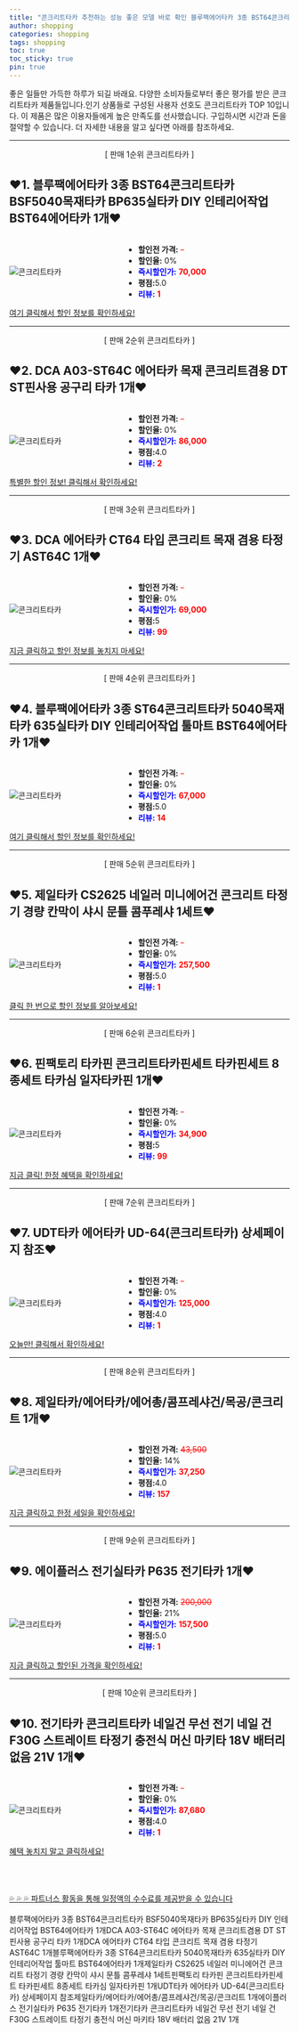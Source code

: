 ```yaml
---
title: "콘크리트타카 추천하는 성능 좋은 모델 바로 확인 블루팩에어타카 3종 BST64콘크리트타카 BSF5040목재타카 BP635실타카"
author: shopping
categories: shopping
tags: shopping
toc: true
toc_sticky: true
pin: true
---
```

좋은 일들만 가득한 하루가 되길 바래요. 다양한 소비자들로부터 좋은 평가를 받은 콘크리트타카 제품들입니다.인기 상품들로 구성된 사용자 선호도 콘크리트타카 TOP 10입니다. 이 제품은 많은 이용자들에게 높은 만족도를 선사했습니다. 구입하시면 시간과 돈을 절약할 수 있습니다. 더 자세한 내용을 알고 싶다면 아래를 참조하세요.

---
<p class="toplist" style="margin: 0 auto; display: block; width: fit-content;">[ 판매 1순위 콘크리트타카 ]</p>

<h2><strong>❤️1. 블루팩에어타카 3종 BST64콘크리트타카 BSF5040목재타카 BP635실타카 DIY 인테리어작업 BST64에어타카 1개❤️</strong></h2>

<div style="display: flex; align-items: center;">
    <div style="flex: 0.4;">
        <img src="https://thumbnail8.coupangcdn.com/thumbnails/remote/230x230ex/image/vendor_inventory/76e8/e2bf26d2a63e6cca19f2619602205c8e28a7601853995d8c44672bd6c1de.jpg" alt="콘크리트타카" style="max-width: 100%;">
    </div>
    <div style="flex: 0.6; margin-left: 10px;">
        <ul>
            <li><strong>할인전 가격:</strong> <del style="color: red;">-</del></li>
            <li><strong>할인율:</strong> 0%</li>
            <li><span style='color:blue'><strong>즉시할인가:</strong></span> <span style='color:red'><strong>70,000</strong></span></li>
            <li><strong>평점:</strong>5.0</li>
            <li><span style='color:blue'><strong>리뷰:</strong></span> <span style='color:red'><strong>1</strong></span></li>
        </ul>
    </div>
</div>
<div class="center">
    <a href="https://selin100587001.github.io?lptag=AF9450613&subid=githubio&pageKey=7229699171&traceid=V0-153&itemId=18342087200&vendorItemId=84686555307" class="myButton">
        여기 클릭해서 할인 정보를 확인하세요!
    </a>
</div>


---
<p class="toplist" style="margin: 0 auto; display: block; width: fit-content;">[ 판매 2순위 콘크리트타카 ]</p>

<h2><strong>❤️2. DCA A03-ST64C 에어타카 목재 콘크리트겸용 DT ST핀사용 공구리 타카 1개❤️</strong></h2>

<div style="display: flex; align-items: center;">
    <div style="flex: 0.4;">
        <img src="https://thumbnail6.coupangcdn.com/thumbnails/remote/230x230ex/image/vendor_inventory/4696/45ad4de29d6b2c9dc51a79966cef21eadab24d07e6feeed1c0dd88653823.jpg" alt="콘크리트타카" style="max-width: 100%;">
    </div>
    <div style="flex: 0.6; margin-left: 10px;">
        <ul>
            <li><strong>할인전 가격:</strong> <del style="color: red;">-</del></li>
            <li><strong>할인율:</strong> 0%</li>
            <li><span style='color:blue'><strong>즉시할인가:</strong></span> <span style='color:red'><strong>86,000</strong></span></li>
            <li><strong>평점:</strong>4.0</li>
            <li><span style='color:blue'><strong>리뷰:</strong></span> <span style='color:red'><strong>2</strong></span></li>
        </ul>
    </div>
</div>
<div class="center">
    <a href="https://selin100587001.github.io?lptag=AF9450613&subid=githubio&pageKey=6237386938&traceid=V0-153&itemId=12569528485&vendorItemId=88661744066" class="myButton">
        특별한 할인 정보! 클릭해서 확인하세요!
    </a>
</div>


---
<p class="toplist" style="margin: 0 auto; display: block; width: fit-content;">[ 판매 3순위 콘크리트타카 ]</p>

<h2><strong>❤️3. DCA 에어타카 CT64 타입 콘크리트 목재 겸용 타정기 AST64C 1개❤️</strong></h2>

<div style="display: flex; align-items: center;">
    <div style="flex: 0.4;">
        <img src="https://thumbnail8.coupangcdn.com/thumbnails/remote/230x230ex/image/vendor_inventory/de79/d7fe78ae1be43f97e731eeac94d25ca623af28f7b1fc767ebca21bb739b9.jpg" alt="콘크리트타카" style="max-width: 100%;">
    </div>
    <div style="flex: 0.6; margin-left: 10px;">
        <ul>
            <li><strong>할인전 가격:</strong> <del style="color: red;">-</del></li>
            <li><strong>할인율:</strong> 0%</li>
            <li><span style='color:blue'><strong>즉시할인가:</strong></span> <span style='color:red'><strong>69,000</strong></span></li>
            <li><strong>평점:</strong>5</li>
            <li><span style='color:blue'><strong>리뷰:</strong></span> <span style='color:red'><strong>99</strong></span></li>
        </ul>
    </div>
</div>
<div class="center">
    <a href="https://selin100587001.github.io?lptag=AF9450613&subid=githubio&pageKey=7895011238&traceid=V0-153&itemId=21623923039&vendorItemId=88674958602" class="myButton">
        지금 클릭하고 할인 정보를 놓치지 마세요!
    </a>
</div>


---
<p class="toplist" style="margin: 0 auto; display: block; width: fit-content;">[ 판매 4순위 콘크리트타카 ]</p>

<h2><strong>❤️4. 블루팩에어타카 3종 ST64콘크리트타카 5040목재타카 635실타카 DIY 인테리어작업 툴마트 BST64에어타카 1개❤️</strong></h2>

<div style="display: flex; align-items: center;">
    <div style="flex: 0.4;">
        <img src="https://thumbnail8.coupangcdn.com/thumbnails/remote/230x230ex/image/vendor_inventory/92fb/cc21a65db9ea4b6b182ef948486a9bce07b2fec9ab7563be47267e741be8.jpeg" alt="콘크리트타카" style="max-width: 100%;">
    </div>
    <div style="flex: 0.6; margin-left: 10px;">
        <ul>
            <li><strong>할인전 가격:</strong> <del style="color: red;">-</del></li>
            <li><strong>할인율:</strong> 0%</li>
            <li><span style='color:blue'><strong>즉시할인가:</strong></span> <span style='color:red'><strong>67,000</strong></span></li>
            <li><strong>평점:</strong>5.0</li>
            <li><span style='color:blue'><strong>리뷰:</strong></span> <span style='color:red'><strong>14</strong></span></li>
        </ul>
    </div>
</div>
<div class="center">
    <a href="https://selin100587001.github.io?lptag=AF9450613&subid=githubio&pageKey=7229571007&traceid=V0-153&itemId=18341522594&vendorItemId=84097689493" class="myButton">
        여기 클릭해서 할인 정보를 확인하세요!
    </a>
</div>


---
<p class="toplist" style="margin: 0 auto; display: block; width: fit-content;">[ 판매 5순위 콘크리트타카 ]</p>

<h2><strong>❤️5. 제일타카 CS2625 네일러 미니에어건 콘크리트 타정기 경량 칸막이 샤시 문틀 콤푸레샤 1세트❤️</strong></h2>

<div style="display: flex; align-items: center;">
    <div style="flex: 0.4;">
        <img src="https://thumbnail10.coupangcdn.com/thumbnails/remote/230x230ex/image/vendor_inventory/c741/8a3df28ae02009f152d225cf0dbc3a07b8f8157b5f8d1e1269ec7f1b1907.png" alt="콘크리트타카" style="max-width: 100%;">
    </div>
    <div style="flex: 0.6; margin-left: 10px;">
        <ul>
            <li><strong>할인전 가격:</strong> <del style="color: red;">-</del></li>
            <li><strong>할인율:</strong> 0%</li>
            <li><span style='color:blue'><strong>즉시할인가:</strong></span> <span style='color:red'><strong>257,500</strong></span></li>
            <li><strong>평점:</strong>5.0</li>
            <li><span style='color:blue'><strong>리뷰:</strong></span> <span style='color:red'><strong>1</strong></span></li>
        </ul>
    </div>
</div>
<div class="center">
    <a href="https://selin100587001.github.io?lptag=AF9450613&subid=githubio&pageKey=8030581106&traceid=V0-153&itemId=22450695329&vendorItemId=89494222034" class="myButton">
        클릭 한 번으로 할인 정보를 알아보세요!
    </a>
</div>


---
<p class="toplist" style="margin: 0 auto; display: block; width: fit-content;">[ 판매 6순위 콘크리트타카 ]</p>

<h2><strong>❤️6. 핀팩토리 타카핀 콘크리트타카핀세트 타카핀세트 8종세트 타카심 일자타카핀 1개❤️</strong></h2>

<div style="display: flex; align-items: center;">
    <div style="flex: 0.4;">
        <img src="https://thumbnail7.coupangcdn.com/thumbnails/remote/230x230ex/image/vendor_inventory/30e3/5fedbbef4ba840729c222a0764d3d91377d7b00e2e0ea56b52600ad0ac3d.png" alt="콘크리트타카" style="max-width: 100%;">
    </div>
    <div style="flex: 0.6; margin-left: 10px;">
        <ul>
            <li><strong>할인전 가격:</strong> <del style="color: red;">-</del></li>
            <li><strong>할인율:</strong> 0%</li>
            <li><span style='color:blue'><strong>즉시할인가:</strong></span> <span style='color:red'><strong>34,900</strong></span></li>
            <li><strong>평점:</strong>5</li>
            <li><span style='color:blue'><strong>리뷰:</strong></span> <span style='color:red'><strong>99</strong></span></li>
        </ul>
    </div>
</div>
<div class="center">
    <a href="https://selin100587001.github.io?lptag=AF9450613&subid=githubio&pageKey=7427647278&traceid=V0-153&itemId=19283851297&vendorItemId=86398768580" class="myButton">
        지금 클릭! 한정 혜택을 확인하세요!
    </a>
</div>


---
<p class="toplist" style="margin: 0 auto; display: block; width: fit-content;">[ 판매 7순위 콘크리트타카 ]</p>

<h2><strong>❤️7. UDT타카 에어타카 UD-64(콘크리트타카) 상세페이지 참조❤️</strong></h2>

<div style="display: flex; align-items: center;">
    <div style="flex: 0.4;">
        <img src="https://thumbnail9.coupangcdn.com/thumbnails/remote/230x230ex/image/vendor_inventory/ac4d/c038817fe4c7f0516a6d5b9e7b42918d9fe1d17725a5404075f9807fdf65.jpg" alt="콘크리트타카" style="max-width: 100%;">
    </div>
    <div style="flex: 0.6; margin-left: 10px;">
        <ul>
            <li><strong>할인전 가격:</strong> <del style="color: red;">-</del></li>
            <li><strong>할인율:</strong> 0%</li>
            <li><span style='color:blue'><strong>즉시할인가:</strong></span> <span style='color:red'><strong>125,000</strong></span></li>
            <li><strong>평점:</strong>4.0</li>
            <li><span style='color:blue'><strong>리뷰:</strong></span> <span style='color:red'><strong>1</strong></span></li>
        </ul>
    </div>
</div>
<div class="center">
    <a href="https://selin100587001.github.io?lptag=AF9450613&subid=githubio&pageKey=1513168319&traceid=V0-153&itemId=2597142271&vendorItemId=72466109350" class="myButton">
        오늘만! 클릭해서 확인하세요!
    </a>
</div>


---
<p class="toplist" style="margin: 0 auto; display: block; width: fit-content;">[ 판매 8순위 콘크리트타카 ]</p>

<h2><strong>❤️8. 제일타카/에어타카/에어총/콤프레샤건/목공/콘크리트 1개❤️</strong></h2>

<div style="display: flex; align-items: center;">
    <div style="flex: 0.4;">
        <img src="https://thumbnail10.coupangcdn.com/thumbnails/remote/230x230ex/image/vendor_inventory/ca02/7be922f0532db9d272d0b6f3feac2e75dff2726735c0f6eb10d72f4ac164.jpg" alt="콘크리트타카" style="max-width: 100%;">
    </div>
    <div style="flex: 0.6; margin-left: 10px;">
        <ul>
            <li><strong>할인전 가격:</strong> <del style="color: red;">43,500</del></li>
            <li><strong>할인율:</strong> 14%</li>
            <li><span style='color:blue'><strong>즉시할인가:</strong></span> <span style='color:red'><strong>37,250</strong></span></li>
            <li><strong>평점:</strong>4.0</li>
            <li><span style='color:blue'><strong>리뷰:</strong></span> <span style='color:red'><strong>157</strong></span></li>
        </ul>
    </div>
</div>
<div class="center">
    <a href="https://selin100587001.github.io?lptag=AF9450613&subid=githubio&pageKey=322058368&traceid=V0-153&itemId=1031190555&vendorItemId=81397239725" class="myButton">
        지금 클릭하고 한정 세일을 확인하세요!
    </a>
</div>


---
<p class="toplist" style="margin: 0 auto; display: block; width: fit-content;">[ 판매 9순위 콘크리트타카 ]</p>

<h2><strong>❤️9. 에이플러스 전기실타카 P635 전기타카 1개❤️</strong></h2>

<div style="display: flex; align-items: center;">
    <div style="flex: 0.4;">
        <img src="https://thumbnail8.coupangcdn.com/thumbnails/remote/230x230ex/image/vendor_inventory/755c/ffbe9a2baab1a164553c0b68cf299199087d9ba6e31714c1276fdd04c5f1.jpg" alt="콘크리트타카" style="max-width: 100%;">
    </div>
    <div style="flex: 0.6; margin-left: 10px;">
        <ul>
            <li><strong>할인전 가격:</strong> <del style="color: red;">200,000</del></li>
            <li><strong>할인율:</strong> 21%</li>
            <li><span style='color:blue'><strong>즉시할인가:</strong></span> <span style='color:red'><strong>157,500</strong></span></li>
            <li><strong>평점:</strong>5.0</li>
            <li><span style='color:blue'><strong>리뷰:</strong></span> <span style='color:red'><strong>1</strong></span></li>
        </ul>
    </div>
</div>
<div class="center">
    <a href="https://selin100587001.github.io?lptag=AF9450613&subid=githubio&pageKey=6473035617&traceid=V0-153&itemId=14136935125&vendorItemId=81383671287" class="myButton">
        지금 클릭하고 할인된 가격을 확인하세요!
    </a>
</div>


---
<p class="toplist" style="margin: 0 auto; display: block; width: fit-content;">[ 판매 10순위 콘크리트타카 ]</p>

<h2><strong>❤️10. 전기타카 콘크리트타카 네일건 무선 전기 네일 건 F30G 스트레이트 타정기 충전식 머신 마키타 18V 배터리 없음 21V 1개❤️</strong></h2>

<div style="display: flex; align-items: center;">
    <div style="flex: 0.4;">
        <img src="https://thumbnail6.coupangcdn.com/thumbnails/remote/230x230ex/image/vendor_inventory/598e/e41767ce1d2f3d2e78e44518940a0840d5633cbb4af2c2e6e22255b0660c.jpg" alt="콘크리트타카" style="max-width: 100%;">
    </div>
    <div style="flex: 0.6; margin-left: 10px;">
        <ul>
            <li><strong>할인전 가격:</strong> <del style="color: red;">-</del></li>
            <li><strong>할인율:</strong> 0%</li>
            <li><span style='color:blue'><strong>즉시할인가:</strong></span> <span style='color:red'><strong>87,680</strong></span></li>
            <li><strong>평점:</strong>4.0</li>
            <li><span style='color:blue'><strong>리뷰:</strong></span> <span style='color:red'><strong>1</strong></span></li>
        </ul>
    </div>
</div>
<div class="center">
    <a href="https://selin100587001.github.io?lptag=AF9450613&subid=githubio&pageKey=7747001272&traceid=V0-153&itemId=20857636148&vendorItemId=88710225751" class="myButton">
        혜택 놓치지 말고 클릭하세요!
    </a>
</div>

<br><br><br>[💦 💦 💦 파트너스 활동을 통해 일정액의 수수료를 제공받을 수 있습니다](https://link.coupang.com/a/bcpT2c)<br><br>블루팩에어타카 3종 BST64콘크리트타카 BSF5040목재타카 BP635실타카 DIY 인테리어작업 BST64에어타카 1개DCA A03-ST64C 에어타카 목재 콘크리트겸용 DT ST핀사용 공구리 타카 1개DCA 에어타카 CT64 타입 콘크리트 목재 겸용 타정기 AST64C 1개블루팩에어타카 3종 ST64콘크리트타카 5040목재타카 635실타카 DIY 인테리어작업 툴마트 BST64에어타카 1개제일타카 CS2625 네일러 미니에어건 콘크리트 타정기 경량 칸막이 샤시 문틀 콤푸레샤 1세트핀팩토리 타카핀 콘크리트타카핀세트 타카핀세트 8종세트 타카심 일자타카핀 1개UDT타카 에어타카 UD-64(콘크리트타카) 상세페이지 참조제일타카/에어타카/에어총/콤프레샤건/목공/콘크리트 1개에이플러스 전기실타카 P635 전기타카 1개전기타카 콘크리트타카 네일건 무선 전기 네일 건 F30G 스트레이트 타정기 충전식 머신 마키타 18V 배터리 없음 21V 1개